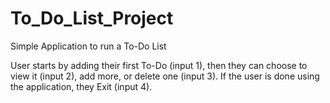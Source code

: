 # To_Do_List_Project
Simple Application to run a To-Do List

User starts by adding their first To-Do (input 1), then they can choose to view it (input 2), add more, or delete one (input 3).
If the user is done using the application, they Exit (input 4).
